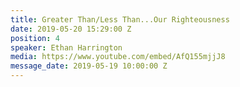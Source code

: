 ```yaml
---
title: Greater Than/Less Than...Our Righteousness
date: 2019-05-20 15:29:00 Z
position: 4
speaker: Ethan Harrington
media: https://www.youtube.com/embed/AfQ155mjjJ8
message_date: 2019-05-19 10:00:00 Z
---
```


